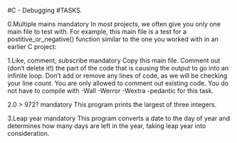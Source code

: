 #C - Debugging
#TASKS.


0.Multiple mains mandatory In most projects, we often give you only one main file to test with. For example, this main file is a test for a postitive_or_negative() function similar to the one you worked with in an earlier C project:

1.Like, comment, subscribe mandatory Copy this main file. Comment out (don’t delete it!) the part of the code that is causing the output to go into an infinite loop.
Don’t add or remove any lines of code, as we will be checking your line count. You are only allowed to comment out existing code. You do not have to compile with -Wall -Werror -Wextra -pedantic for this task.

2.0 > 972? mandatory This program prints the largest of three integers.

3.Leap year mandatory This program converts a date to the day of year and determines how many days are left in the year, taking leap year into consideration.
